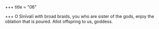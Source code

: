 +++
title = "06"

+++
O Sinīvalī with broad braids, you who are sister of the gods,
enjoy the oblation that is poured. Allot offspring to us, goddess.